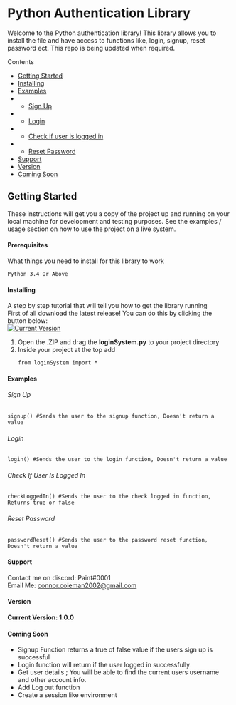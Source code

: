 # Python Authentication Library


Welcome to the Python authentication library! This library allows you to install the file and have access to functions like, login, signup, reset password ect. This repo is being updated when required.

Contents
+ <a href="https://github.com/ConnorC18/Python-Authentication-Library#getting-started">Getting Started</a>
+ <a href="https://github.com/ConnorC18/Python-Authentication-Library#installing">Installing</a>
+ <a href="https://github.com/ConnorC18/Python-Authentication-Library#examples">Examples</a>
+ + <a href="https://github.com/ConnorC18/Python-Authentication-Library#sign-up">Sign Up</a>
+ + <a href="https://github.com/ConnorC18/Python-Authentication-Library#login">Login</a>
+ + <a href="https://github.com/ConnorC18/Python-Authentication-Library#check-if-user-is-logged-in">Check if user is logged in</a>
+ + <a href="https://github.com/ConnorC18/Python-Authentication-Library#reset-password">Reset Password</a>
+  <a href="https://github.com/ConnorC18/Python-Authentication-Library#support">Support</a>
+ <a href="https://github.com/ConnorC18/Python-Authentication-Library#version">Version</a>
+ <a href="https://github.com/ConnorC18/Python-Authentication-Library#coming-soon">Coming Soon</a>


## Getting Started

These instructions will get you a copy of the project up and running on your local machine for development and testing purposes. See the examples / usage section on how to use the project on a live system.

#### Prerequisites

What things you need to install for this library to work
```
Python 3.4 Or Above
```

#### Installing
A step by step tutorial that will tell you how to get the library running<br>
First of all download the latest release! You can do this by clicking the button below:
<br>
[![Current Version](https://dabuttonfactory.com/button.png?f=Open+Sans&ts=16&tc=666&hp=24&vp=12&c=round&bgt=unicolored&bgc=eee&bs=1&bc=ccc&t=Download+Latest+Version)](https://github.com/ConnorC18/Python-Authentication-Library/releases/latest)
<br>
<ol>
  <li>Open the .ZIP and drag the <b>loginSystem.py</b> to your project directory</li>
  <li>Inside your project at the top add
  
  ```
  from loginSystem import *
  ```
  
  </li>
</ol>

#### Examples
###### Sign Up
```
signup() #Sends the user to the signup function, Doesn't return a value
```
###### Login
```
login() #Sends the user to the login function, Doesn't return a value
```
###### Check If User Is Logged In
```
checkLoggedIn() #Sends the user to the check logged in function, Returns true or false
```
###### Reset Password
```
passwordReset() #Sends the user to the password reset function, Doesn't return a value
```




#### Support
Contact me on discord: Paint#0001<br>
Email Me: connor.coleman2002@gmail.com

#### Version

<b>Current Version: 1.0.0</b>


#### Coming Soon

+ Signup Function returns a true of false value if the users sign up is successful
+ Login function will return if the user logged in successfully
+ Get user details ; You will be able to find the current users username and other account info.
+ Add Log out function
+ Create a session like environment























<link rel="stylesheet" href="https://unpkg.com/purecss@1.0.0/build/pure-min.css" integrity="sha384-nn4HPE8lTHyVtfCBi5yW9d20FjT8BJwUXyWZT9InLYax14RDjBj46LmSztkmNP9w" crossorigin="anonymous">
